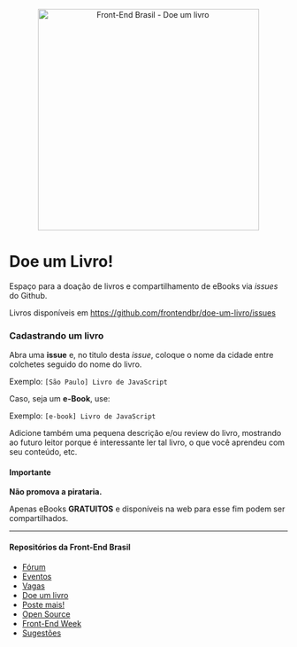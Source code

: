 <p align="center">
  <img src="src/logo.jpg" alt="Front-End Brasil - Doe um livro" width="400" />
</p>

# Doe um Livro!

Espaço para a doação de livros e compartilhamento de eBooks via _issues_ do Github.

Livros disponíveis em https://github.com/frontendbr/doe-um-livro/issues

### Cadastrando um livro

Abra uma **issue** e, no titulo desta _issue_, coloque o nome da cidade entre colchetes seguido do nome do livro.

Exemplo: `[São Paulo] Livro de JavaScript`

Caso, seja um **e-Book**, use:

Exemplo: `[e-book] Livro de JavaScript`

Adicione também uma pequena descrição e/ou review do livro, mostrando ao futuro leitor porque é interessante ler tal livro, o que você aprendeu com seu conteúdo, etc.

#### Importante

**Não promova a pirataria.**

Apenas eBooks **GRATUITOS** e disponíveis na web para esse fim podem ser compartilhados.

________
#### Repositórios da Front-End Brasil

- [Fórum](https://github.com/frontendbr/forum)
- [Eventos](https://github.com/frontendbr/eventos)
- [Vagas](https://github.com/frontendbr/vagas)
- [Doe um livro](https://github.com/frontendbr/doe-um-livro)
- [Poste mais!](https://github.com/frontendbr/poste-mais)
- [Open Source](https://github.com/frontendbr/open-source)
- [Front-End Week](https://github.com/frontendbr/frontendweek)
- [Sugestões](https://github.com/frontendbr/sugestoes)
